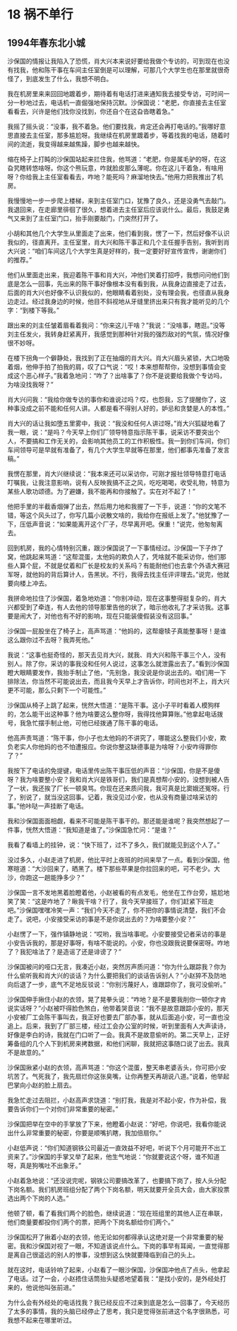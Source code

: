 # 18 祸不单行


## 1994年春东北小城

沙保国的情报让我陷入了恐慌，肖大兴本来说好要给我做个专访的，可到现在也没有找我，他和陈干事在车间主任室倒是可以理解，可那几个大学生也在那里就很奇怪了，到底发生了什么，我想不明白。

我在机房里来来回回地踱着步，期待着有电话打进来通知我去接受专访，可时间一分一秒地过去，电话机一直倔强地保持沉默。沙保国说：“老肥，你直接去主任室看看去，兴许是他们找你没找到，你还自个在这旮沓瞎着急。”

我摇了摇头说：“没事，我不着急。他们要找我，肯定还会再打电话的。”我哪好意思直接去主任室，那多尴尬呀。我继续在机房里踱着步，等着找我的电话，随着时间的流逝，我变得越来越焦躁，脚步也越来越快。

缩在椅子上打盹的沙保国站起来拦住我，他骂道：“老肥，你是属毛驴的呀，在这旮旯瞎转悠啥呀。你这个熊玩意，咋就脸皮那么薄呢。你在这儿干着急，有啥用呀？你给我上主任室看看去，咋地？能死吗？麻溜地快去。”他用力把我推出了机房。

我慢慢地一步一步爬上楼梯，来到主任室门口，犹豫了良久，还是没勇气去敲门。我退回来，在走廊里徘徊了很久，想着进去主任室后应该说什么。最后，我鼓足勇气又来到了主任室门口，抬手刚要敲门，门突然打开了。

小胡和其他几个大学生从里面走了出来，他们看到我，愣了一下，然后好像不认识我似的，径直离开。主任室里，肖大兴和陈干事正和几个主任握手告别，我听到肖大兴说：“咱们车间这几个大学生真是好样的，我一定要好好宣传宣传，谢谢你们的推荐。”

他们从里面走出来，我迎着陈干事和肖大兴，冲他们笑着打招呼，我想问问他们到底是怎么一回事，先出来的陈干事好像根本没有看到我，从我身边直接走了过去，后面的肖大兴也好像不认识我似的，他眼睛看着别处，没有理会我，也径直从我身边走过。经过我身边的时候，他目不斜视地从牙缝里挤出来只有我才能听见的几个字：“到楼下等我。”

跟出来的刘主任皱着眉看着我问：“你来这儿干啥？”我说：“没啥事，瞎逛。”没等刘主任发火，我转身赶紧离开，我感觉到那种针对我的强烈敌对的气氛，情况好像很不妙呀。

在楼下拐角一个僻静处，我找到了正在抽烟的肖大兴。肖大兴眉头紧锁，大口地吸着烟，他伸手拍了拍我的肩，叹了口气说：“哎！本来想帮帮你，没想到事情会变成这个恶心样子。”我着急地问：“咋了？出啥事了？你不是说要给我做个专访吗，为啥没找我呀？”

肖大兴问我：“我给你做专访的事你和谁说过吗？哎，也怨我，忘了提醒你了，这种事没成之前不能和任何人讲。人都是看不得别人好的，妒忌和贪婪是人的本性。”

肖大兴的话让我如堕五里雾中，我说：“我没和任何人讲过呀。”肖大兴狐疑地看了我一眼，说：“是吗？今天早上你们厂领导特意指示陈干事，说采访不要突出个人，不要搞和工作无关的，会影响其他员工的工作积极性。我一到你们车间，你们车间领导可是早就有准备了，有几个大学生早就等在那里，他们都事先准备了发言稿。”

我愣在那里，肖大兴继续说：“我本来还可以采访你，可刚才报社领导特意打电话叮嘱我，让我注意影响，说有人反映我搞不正之风，吃吃喝喝，收受礼物，特意为某些人歌功颂德。为了避嫌，我不能再和你接触了。实在对不起了！”

他把手里的半截香烟弹了出去，然后用力地和我握了一下手，说道：“你的文笔不错，等这个风头过了，你写几篇小说散文啥的，我给你在报纸上发了。”他犹豫了一下，压低声音说：“如果能离开这个厂子，尽早离开吧。保重！”说完，他匆匆离去。

回到机房，我的心情特别沉重，跟沙保国说了一下事情经过。沙保国一下子炸了窝，他跳起来骂道：“这帮混蛋，太他妈的欺负人了，凭啥就不能采访你，他们那些人算个屁，不就是仗着和厂长是校友的关系吗？有能耐他们也去拿个外语大赛冠军呀，就他妈的背后算计人，告黑状。不行，我得去找主任评评理去。”说完，他就要向楼上冲去。

我拼命地拉住了沙保国，着急地劝道：“你别冲动，现在这事整得挺复杂的，肖大兴都受到了牵连，有人去他的领导那里告他的状了，暗示他收礼了才采访我。这事要是闹大了，对他也有不好的影响，现在只能装傻假装没有这回事。”

沙保国一屁股坐在了椅子上，高声骂道：“他妈的，这帮瘪犊子真能整事呀！是谁这么跟你过不去呀？我弄死他。”

我说：“这事也挺奇怪的，那天去见肖大兴，就我、肖大兴和陈干事三个人，没有别人。除了你，采访的事我没和任何人说过，这事怎么就泄露出去了。”看到沙保国瞪大眼睛要发作，我抬手制止了他，“先别急，我没说是你说出去的。咱们用一下排除法，你当然不可能说出去，而且我今天早上才告诉你，时间也对不上，肖大兴更不可能，那么只剩下一个可能性。”

沙保国从椅子上跳了起来，恍然大悟道：“是陈干事。这小子平时看着人模狗样的，怎么能干出这种事？他为啥要这么整你呀，我得找他算算账。”他拿起电话拨号，我急忙摆手制止他，可他已经拨通了陈干事的电话。

他高声责骂道：“陈干事，你小子也太他妈的不讲究了，哪能这么整我们小安，欺负老实人你他妈的也不怕遭报应。你说你整这缺德事是为啥呀？小安咋得罪你了？”

我按下了电话的免提键，电话里传出陈干事压低的声音：“沙保国，你是不是傻呀？我为啥要整小安？我和肖大兴是铁哥们，我们是真想帮小安的，没想到被人告了一状，我还挨了厂长一顿臭骂。你现在还来质问我，我可真是比窦娥还冤呀。行了，别说了，就当没这回事。记着，我没见过小安，也从没有商量过啥采访的事。”他咔哒一声挂断了电话。

我和沙保国面面相觑，看来不可能是陈干事干的。那还能是谁呢？我突然想起了一件事，恍然大悟道：“我知道是谁了。”沙保国急忙问：“是谁？”

我看了看墙上的挂钟，说：“快下班了，过不了多久，我们就能见到这个人了。”

没过多久，小赵走进了机房，他比平时上夜班的时间来早了一点。看到沙保国，他寒暄道：“大沙回来了，晒黑了。楼下那些苹果是你拉回来的吧，可不老少。大沙，你跑这一趟能挣多少？”

沙保国一言不发地黑着脸瞪着他，小赵被看的有点发毛，他坐在工作台旁，尴尬地笑了笑：“这是咋地了？瞅我干啥？行了，我今天早接班了，你们赶紧下班走吧。”沙保国嘿嘿冷笑一声：“我们今天不走了，你不把你的事情说清楚，我们不会走了。说吧，小安接受采访的事是不是你说出去的？为啥要整小安？”

小赵愣了一下，强作镇静地说：“哎哟，我当啥事呢。小安要接受记者采访的事是小安告诉我的，那是好事呀，有啥不能说的。小安，你也没跟我说要保密呀。咋地了？我犯啥法了？是造谣了还是诽谤了？”

沙保国被问的哑口无言，我凑近小赵，突然厉声质问道：“你为什么跟踪我？你为什么偷听我和肖大兴的谈话？为什么要把我们的谈话告诉别人？”小赵猝不及防地向后退了一步，底气不足地反驳说：“你别污蔑好人，谁跟踪你了，我可没偷听。”

沙保国伸手揪住小赵的衣领，晃了晃拳头说：“咋地？是不是要我削你一顿你才肯说实话呀？”小赵被吓得脸色煞白，他带着哭音说：“我不是故意跟踪小安的，那天小安被厂工会陈干事叫去，我正好也要去厂部办事，就从后面追小安，可一直也没追上。后来，我到了厂部三楼，经过工会办公室的时候，听到里面有人大声读诗，好像是李白的诗，我就在门口听了一会。我真不是故意偷听的。第二天早上，正好筹备组的几个人下到机房来拷数据，和他们闲聊，我就把这事随口说了出去。我真不是故意的。”

沙保国揪紧小赵的衣领，高声骂道：“你这个混蛋，整天串老婆舌头，你可把小安坑苦了。气死我了，我先扇烂你这张臭嘴，让你再整天再胡说八道。”说着，他举起巴掌向小赵的脸上扇去。

我急忙走过去阻拦，小赵高声求饶道：“别打我，我是对不起小安，作为补偿，我要告诉你们一个对你们非常重要的秘密。”

沙保国把举在空中的手掌放了下来，他瞪着小赵说：“好吧，你说吧，我看你能说出什么非常重要的秘密，你要是顺嘴扒瞎，我加倍扇你。”

小赵低声说：“你们知道钢铁公司最近一直效益不好吧，听说下个月可能开不出工资来了。”沙保国的手掌又举了起来，他生气地说：“你就要说这个呀，谁不知道呀，真是狗嘴吐不出象牙。”

小赵着急地说：“还没说完呢，钢铁公司要搞改革了，也要搞下岗了，按人头分配下岗名额。我们机房班组分配了两个下岗名额，明天就要开全员大会，由大家投票选出两个下岗的人选。”

他顿了顿，看了看我们两个的脸色，继续说道：“现在班组里的其他人正在串联，他们商量要都投你们两个的票，把两个下岗名额给你们两个。”

沙保国松开了揪着小赵的衣领，他无论如何都得承认这绝对是一个非常重要的秘密。我和沙保国对视了一眼，不知道该说点什么。下岗的事早有耳闻，一直觉得那是离自己很遥远的别人的惨事，没想到这么快就要降临到自己的头上。

就在这时，电话铃响了起来，小赵看了一眼沙保国，沙保国冲他点了点头，他拿起了电话。过了一会，小赵捂住话筒抬头疑惑地望着我：“是找小安的，是外经处打来的，他说他叫张前进。”

为什么会有外经处的电话找我？我已经反应不过来到底是怎么一回事了，今天经历了太多的事情，我的头脑已经停止了思考，我只是觉得张前进这个名字很熟悉，可我想不起来在哪里听过。
